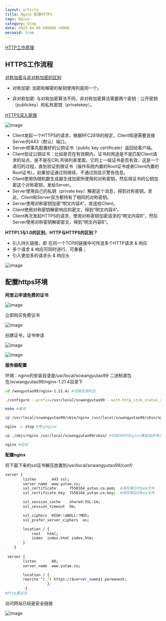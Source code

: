 ```yaml
---
layout: article
title: Nginx-配置HTTPS
tags: Nginx
category: blog
date: 2022-04-06 000000 +0800
mermaid: true
---
```


[HTTP工作原理](https://cloud.tencent.com/developer/news/732538)

## HTTPS工作流程
[对称加密与非对称加密的区别](https://www.html.cn/qa/other/20015.html)
- 对称加密: 加密和解密的秘钥使用的是同一个。

- 非对称加密: 与对称加密算法不同，非对称加密算法需要两个密钥：公开密钥（publickey）和私有密钥（privatekey）。

[HTTPS深入原理](https://juejin.cn/post/6844903830916694030)

![image](https://github.com/yutao517/yutao517.github.io/assets/62100249/5bf07546-198d-48ac-80e7-6b11c5ff766c)

- Client发起一个HTTPS的请求，根据RFC2818的规定，Client知道需要连接Server的443（默认）端口。
- Server把事先配置好的公钥证书（public key certificate）返回给客户端。
- Client验证公钥证书：比如是否在有效期内，证书的用途是不是匹配Client请求的站点，是不是在CRL吊销列表里面，它的上一级证书是否有效，这是一个递归的过程，直到验证到根证书（操作系统内置的Root证书或者Client内置的Root证书）。如果验证通过则继续，不通过则显示警告信息。
- Client使用伪随机数生成器生成加密所使用的对称密钥，然后用证书的公钥加密这个对称密钥，发给Server。
- Server使用自己的私钥（private key）解密这个消息，得到对称密钥。至此，Client和Server双方都持有了相同的对称密钥。
- Server使用对称密钥加密“明文内容A”，发送给Client。
- Client使用对称密钥解密响应的密文，得到“明文内容A”。
- Client再次发起HTTPS的请求，使用对称密钥加密请求的“明文内容B”，然后Server使用对称密钥解密密文，得到“明文内容B”。


**HTTP1.1与1.0的区别、HTTP与HTTPS的区别？**

- 引入持久链接，即 在同一个TCP的链接中可传送多个HTTP请求 & 响应
- 多个请求 & 响应可同时进行、可重叠；
- 引入更加多的请求头 & 响应头

![image](https://user-images.githubusercontent.com/62100249/197145222-9c85c97f-ea90-42d6-ba58-24c3a12f7f61.png)


## 配置https环境

**阿里云申请免费的证书**

![image](https://github.com/yutao517/yutao517.github.io/assets/62100249/186fa457-24cd-4498-ac1f-e4e4d2e9bfc5)

立即购买免费证书

![image](https://github.com/yutao517/yutao517.github.io/assets/62100249/df495547-8603-400f-9eda-b4ca2c5a7b81)

创建证书，证书申请

![image](https://github.com/yutao517/yutao517.github.io/assets/62100249/11b49b9c-0807-449f-95a3-58c66a0ddcb3)

![image](https://github.com/yutao517/yutao517.github.io/assets/62100249/ef15a737-e866-46a4-975a-7d1dc3780594)




**服务器配置**

环境：nginx的安装目录是/usr/local/scwangyutao99
二进制源包在/scwangyutao99/nginx-1.21.4目录下


```bash
cd /wangyutao99/nginx-1.21.4/ #切换到源码包

./configure --prefix=/usr/local/scwangyutao99 --with-http_stub_status_module --with-http_ssl_module #编译https配置文件

make #编译

cp /usr/local/scwangyutao99/sbin/nginx /usr/local/scwangyutao99/sbin/nginx.bak #备份原来的nginx

nginx -s stop #停止nginx

cp ./objs/nginx /usr/local/scwangyutao99/sbin/ #将编译好的nginx覆盖掉原有的nginx,提示输入yes

nginx #启动

```




**配置nginx**

将下载下来的ssl证书解压放置到/usr/local/scwangyutao99/conf/
```bash
server {
        listen       443 ssl;
        server_name  www.yutao.co;
        ssl_certificate      7558164_yutao.co.pem;  #填写解压的pem文件
        ssl_certificate_key  7558164_yutao.co.key;  #填写解压的key文件

        ssl_session_cache    shared:SSL:1m;
        ssl_session_timeout  5m;

        ssl_ciphers  HIGH:!aNULL:!MD5;
        ssl_prefer_server_ciphers  on;

        location / {
            root   html;
            index  index.html index.htm;
        }
    }
    
 server {
        listen       80;
        server_name  www.yutao.co;

        location / {
        rewrite ^(.*) https://$server_name$1 permanent;
                   }       
         }
#http重定向
```
访问网站已经是安全链接

![image](https://github.com/yutao517/yutao517.github.io/assets/62100249/831e74f5-43e1-4f24-a4ed-db397251400e)


